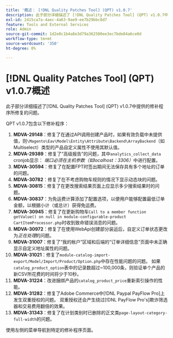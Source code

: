 ```yaml
---
title: '概述： [!DNL Quality Patches Tool] (QPT) v1.0.7'
description: 此子部分详细描述了 [!DNL Quality Patches Tool] (QPT) v1.0.7中提供的修补程序所修复的问题。
exl-id: 2415ca7a-4aec-4a63-9ae9-ee7b29bbc8d7
feature: Tools and External Services
role: Admin
source-git-commit: 1d2e0c1b4a8e3d79a362500ee3ec7bde84a6ce0d
workflow-type: tm+mt
source-wordcount: '350'
ht-degree: 0%

---
```


# [!DNL Quality Patches Tool] (QPT) v1.0.7概述

此子部分详细描述了[!DNL Quality Patches Tool] (QPT) v1.0.7中提供的修补程序所修复的问题。

QPT v1.0.7包含以下修补程序：

1. **MDVA-29148**：修复了在通过API调用创建产品时，如果有效负载中未提供值，则`\Magento\Eav\Model\Entity\Attribute\Backend\ArrayBackend`（如Multiselect）类型的产品自定义属性不使用其默认值。
1. **MDVA-29389**：修复了“高级报告”的问题，其中`analytics_collect_data` cronjob显示： *端口必须在主机参数（如localhost：3306）*&#x200B;中进行配置。
1. **MDVA-30594**：修复了在配置FPT时签出期间无法保存具有多个地址的订单的问题。
1. **MDVA-30782**：修复了在不考虑购物车规则的情况下显示动态块的问题。
1. **MDVA-30815**：修复了在更改搜索结果页面上应显示多少搜索结果时的问题。
1. **MDVA-30837**：为免运费计算添加了配置选项，以便用户能够配置最低订单金额，以根据小计（或总计）获得免运费。
1. **MDVA-30945**：修复了在更新购物车`Call to a member function getValue() on null in module-configurable-product CartItemProcessor.php`时收到致命错误消息的问题。
1. **MDVA-30972**：修复了在使用WebApi创建部分装运后，自定义订单状态更改为&#x200B;*正在处理*&#x200B;的问题。
1. **MDVA-31007**：修复了“我的帐户”区域和后端的“订单详细信息”页面中未正确显示自定义地址属性的问题。
1. **MDVA-31021**：修复了`module-catalog-import-export/Model/Import/Product/Option.php`中存在性能问题的问题。 如果`catalog_product_option`表中的记录数超过~100,000条，则验证单个产品的新CSV所花费的时间将少于10秒。
1. **MDVA-31224**：改进捆绑产品的`catalog_product_price`重新索引操作的性能。
1. **MDVA-31282**：修复了Adobe Commerce中[!DNL Paypal PayFlow Pro]上发生双重授权的问题。 双重授权还会产生绕过[!DNL PayFlow Pro's]欺诈筛选器和交易费用翻倍的效果。
1. **MDVA-31343**：修复了在计划类别时已删除的正文类`page-layout-category-full-width`的问题。

使用左侧的菜单导航到特定的修补程序页面。
